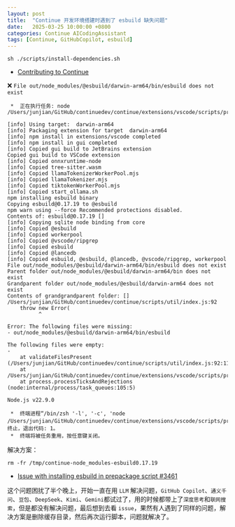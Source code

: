 ```yaml
---
layout: post
title:  "Continue 开发环境搭建时遇到了 esbuild 缺失问题"
date:   2025-03-25 10:00:00 +0800
categories: Continue AICodingAssistant
tags: [Continue, GitHubCopilot, esbuild]
---
```


```shell
sh ./scripts/install-dependencies.sh
```

- [Contributing to Continue](https://github.com/continuedev/continue/blob/main/CONTRIBUTING.md)

❌ `File out/node_modules/@esbuild/darwin-arm64/bin/esbuild does not exist`

```shell
 *  正在执行任务: node /Users/junjian/GitHub/continuedev/continue/extensions/vscode/scripts/prepackage.js 

[info] Using target:  darwin-arm64
[info] Packaging extension for target  darwin-arm64
[info] npm install in extensions/vscode completed
[info] npm install in gui completed
[info] Copied gui build to JetBrains extension
Copied gui build to VSCode extension
[info] Copied onnxruntime-node
[info] Copied tree-sitter.wasm
[info] Copied llamaTokenizerWorkerPool.mjs
[info] Copied llamaTokenizer.mjs
[info] Copied tiktokenWorkerPool.mjs
[info] Copied start_ollama.sh
npm installing esbuild binary
Copying esbuild@0.17.19 to @esbuild
npm warn using --force Recommended protections disabled.
Contents of: esbuild@0.17.19 []
[info] Copying sqlite node binding from core
[info] Copied @esbuild
[info] Copied workerpool
[info] Copied @vscode/ripgrep
[info] Copied esbuild
[info] Copied @lancedb
[info] Copied esbuild, @esbuild, @lancedb, @vscode/ripgrep, workerpool
File out/node_modules/@esbuild/darwin-arm64/bin/esbuild does not exist
Parent folder out/node_modules/@esbuild/darwin-arm64/bin does not exist
Grandparent folder out/node_modules/@esbuild/darwin-arm64 does not exist
Contents of grandgrandparent folder: []
/Users/junjian/GitHub/continuedev/continue/scripts/util/index.js:92
    throw new Error(
          ^

Error: The following files were missing:
- out/node_modules/@esbuild/darwin-arm64/bin/esbuild

The following files were empty:
- 
    at validateFilesPresent (/Users/junjian/GitHub/continuedev/continue/scripts/util/index.js:92:11)
    at /Users/junjian/GitHub/continuedev/continue/extensions/vscode/scripts/prepackage.js:466:3
    at process.processTicksAndRejections (node:internal/process/task_queues:105:5)

Node.js v22.9.0

 *  终端进程“/bin/zsh '-l', '-c', 'node /Users/junjian/GitHub/continuedev/continue/extensions/vscode/scripts/prepackage.js'”已终止，退出代码: 1。 
 *  终端将被任务重用，按任意键关闭。 
```

解决方案：

```shell
rm -fr /tmp/continue-node_modules-esbuild0.17.19
```

- [Issue with installing esbuild in prepackage script #3461](https://github.com/continuedev/continue/issues/3461)

这个问题困扰了半个晚上，开始一直在用 `LLM` 解决问题，`GitHub Copilot`、`通义千问`、`豆包`、`DeepSeek`、`Kimi`、`Gemini`都试过了，用的时候都带上了`深度思考`和`联网搜索`，但是都没有解决问题，最后想到去看 `issue`，果然有人遇到了同样的问题，解决方案是删除缓存目录，然后再次运行脚本，问题就解决了。
